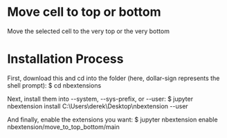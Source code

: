 # Move cell to top or bottom

Move the selected cell to the very top or the very bottom

# Installation Process

First, download this and cd into the folder (here, dollar-sign represents the shell prompt):
$ cd nbextensions

Next, install them into --system, --sys-prefix, or --user:
$ jupyter nbextension install C:\Users\derek\Desktop\nbextension --user

And finally, enable the extensions you want:
$ jupyter nbextension enable nbextension/move_to_top_bottom/main
